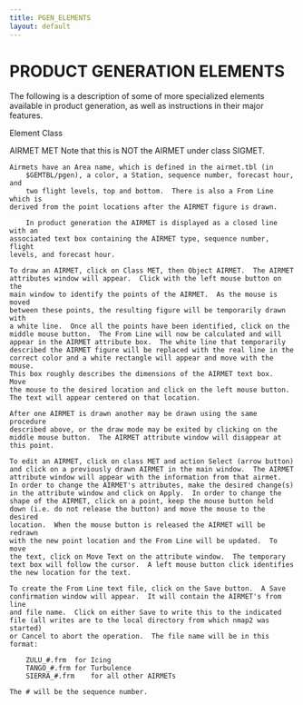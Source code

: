 ```yaml
---
title: PGEN_ELEMENTS
layout: default
---
```



# PRODUCT GENERATION ELEMENTS


The following is a description of some of more specialized elements available 
in product generation, as well as instructions in their major features.


Element		Class

AIRMET		MET	Note that this is NOT the AIRMET under class SIGMET.

	Airmets have an Area name, which is defined in the airmet.tbl (in 
        $GEMTBL/pgen), a color, a Station, sequence number, forecast hour, and
        two flight levels, top and bottom.  There is also a From Line which is
	derived from the point locations after the AIRMET figure is drawn.

        In product generation the AIRMET is displayed as a closed line with an
	associated text box containing the AIRMET type, sequence number, flight
	levels, and forecast hour.

	To draw an AIRMET, click on Class MET, then Object AIRMET.  The AIRMET
	attributes window will appear.  Click with the left mouse button on the
	main window to identify the points of the AIRMET.  As the mouse is moved
	between these points, the resulting figure will be temporarily drawn with
	a white line.  Once all the points have been identified, click on the 
	middle mouse button.  The From Line will now be calculated and will 
	appear in the AIRMET attribute box.  The white line that temporarily 
	described the AIRMET figure will be replaced with the real line in the
	correct color and a white rectangle will appear and move with the mouse.  
	This box roughly describes the dimensions of the AIRMET text box.  Move 
	the mouse to the desired location and click on the left mouse button.  
	The text will appear centered on that location.  

	After one AIRMET is drawn another may be drawn using the same procedure
	described above, or the draw mode may be exited by clicking on the 
	middle mouse button.  The AIRMET attribute window will disappear at
	this point.

	To edit an AIRMET, click on class MET and action Select (arrow button)
	and click on a previously drawn AIRMET in the main window.  The AIRMET 
	attribute window will appear with the information from that airmet.  
	In order to change the AIRMET's attributes, make the desired change(s)
	in the attribute window and click on Apply.  In order to change the 
	shape of the AIRMET, click on a point, keep the mouse button held
	down (i.e. do not release the button) and move the mouse to the desired
	location.  When the mouse button is released the AIRMET will be redrawn
	with the new point location and the From Line will be updated.  To move
	the text, click on Move Text on the attribute window.  The temporary 
	text box will follow the cursor.  A left mouse button click identifies
 	the new location for the text.  

	To create the From Line text file, click on the Save button.  A Save 
	confirmation window will appear.  It will contain the AIRMET's from line
	and file name.  Click on either Save to write this to the indicated 
	file (all writes are to the local directory from which nmap2 was started) 
	or Cancel to abort the operation.  The file name will be in this format:

	 	ZULU_#.frm	for Icing
		TANGO_#.frm	for Turbulence	
		SIERRA_#.frm	for all other AIRMETs

	The # will be the sequence number.


